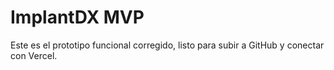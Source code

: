 # ImplantDX MVP

Este es el prototipo funcional corregido, listo para subir a GitHub y conectar con Vercel.